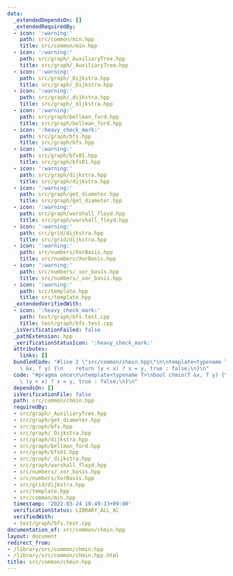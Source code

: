 ```yaml
---
data:
  _extendedDependsOn: []
  _extendedRequiredBy:
  - icon: ':warning:'
    path: src/common/min.hpp
    title: src/common/min.hpp
  - icon: ':warning:'
    path: src/graph/_AuxiliaryTree.hpp
    title: src/graph/_AuxiliaryTree.hpp
  - icon: ':warning:'
    path: src/graph/_Dijkstra.hpp
    title: src/graph/_Dijkstra.hpp
  - icon: ':warning:'
    path: src/graph/_dijkstra.hpp
    title: src/graph/_dijkstra.hpp
  - icon: ':warning:'
    path: src/graph/bellman_ford.hpp
    title: src/graph/bellman_ford.hpp
  - icon: ':heavy_check_mark:'
    path: src/graph/bfs.hpp
    title: src/graph/bfs.hpp
  - icon: ':warning:'
    path: src/graph/bfs01.hpp
    title: src/graph/bfs01.hpp
  - icon: ':warning:'
    path: src/graph/dijkstra.hpp
    title: src/graph/dijkstra.hpp
  - icon: ':warning:'
    path: src/graph/get_diameter.hpp
    title: src/graph/get_diameter.hpp
  - icon: ':warning:'
    path: src/graph/warshall_floyd.hpp
    title: src/graph/warshall_floyd.hpp
  - icon: ':warning:'
    path: src/grid/dijkstra.hpp
    title: src/grid/dijkstra.hpp
  - icon: ':warning:'
    path: src/numbers/XorBasis.hpp
    title: src/numbers/XorBasis.hpp
  - icon: ':warning:'
    path: src/numbers/_xor_basis.hpp
    title: src/numbers/_xor_basis.hpp
  - icon: ':warning:'
    path: src/template.hpp
    title: src/template.hpp
  _extendedVerifiedWith:
  - icon: ':heavy_check_mark:'
    path: test/graph/bfs.test.cpp
    title: test/graph/bfs.test.cpp
  _isVerificationFailed: false
  _pathExtension: hpp
  _verificationStatusIcon: ':heavy_check_mark:'
  attributes:
    links: []
  bundledCode: "#line 2 \"src/common/chmin.hpp\"\n\ntemplate<typename T>\nbool chmin(T\
    \ &x, T y) {\n    return (y < x) ? x = y, true : false;\n}\n"
  code: "#pragma once\n\ntemplate<typename T>\nbool chmin(T &x, T y) {\n    return\
    \ (y < x) ? x = y, true : false;\n}\n"
  dependsOn: []
  isVerificationFile: false
  path: src/common/chmin.hpp
  requiredBy:
  - src/graph/_AuxiliaryTree.hpp
  - src/graph/get_diameter.hpp
  - src/graph/bfs.hpp
  - src/graph/_Dijkstra.hpp
  - src/graph/dijkstra.hpp
  - src/graph/bellman_ford.hpp
  - src/graph/bfs01.hpp
  - src/graph/_dijkstra.hpp
  - src/graph/warshall_floyd.hpp
  - src/numbers/_xor_basis.hpp
  - src/numbers/XorBasis.hpp
  - src/grid/dijkstra.hpp
  - src/template.hpp
  - src/common/min.hpp
  timestamp: '2022-03-24 10:49:13+09:00'
  verificationStatus: LIBRARY_ALL_AC
  verifiedWith:
  - test/graph/bfs.test.cpp
documentation_of: src/common/chmin.hpp
layout: document
redirect_from:
- /library/src/common/chmin.hpp
- /library/src/common/chmin.hpp.html
title: src/common/chmin.hpp
---
```

